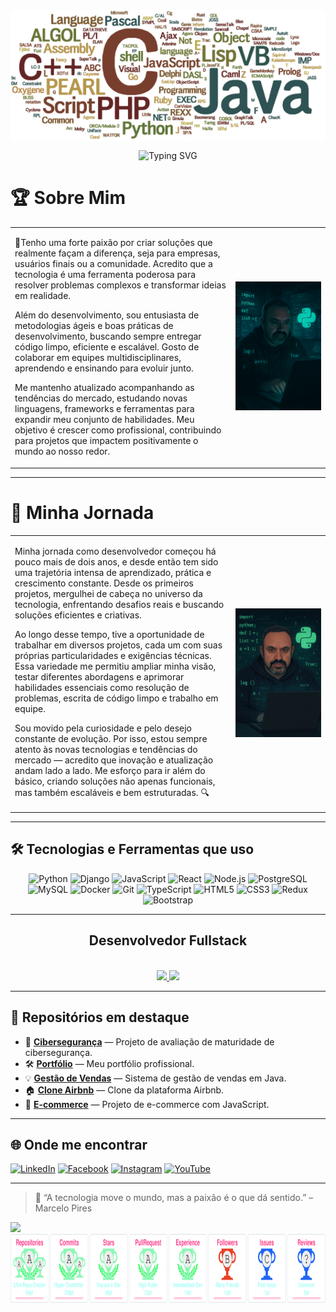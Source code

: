 <div align="center">
  <img align="center" src="https://github.com/marcelowkr2/marcelowkr2/blob/main/linguagens-de-programacao.png?raw=true" alt="Marcelo Pires">
</div>

<!-- markdownlint-disable MD033 MD041 -->

<p align="center">
  <img src="https://readme-typing-svg.demolab.com/?lines=Ola+Me+Chamo+Marcelo+Pires!;Desenvolvedor+Full+Stack!;Foco+em+Python,+Django,+e+React!;&font=Fira%20Code&center=true&width=600&height=150&fontSize40&duration=4000&pause=1000" alt="Typing SVG">
</p>

<!-- markdownlint-enable MD033 -->

# 🏆 Sobre Mim

<table style="border-collapse: collapse; border: none;">
  <tr>
    <td style="border: none;" width="70%">

💓Tenho uma forte paixão por criar soluções que realmente façam a diferença, seja para empresas, usuários finais ou a comunidade. Acredito que a tecnologia é uma ferramenta poderosa para resolver problemas complexos e transformar ideias em realidade.

Além do desenvolvimento, sou entusiasta de metodologias ágeis e boas práticas de desenvolvimento, buscando sempre entregar código limpo, eficiente e escalável. Gosto de colaborar em equipes multidisciplinares, aprendendo e ensinando para evoluir junto.

Me mantenho atualizado acompanhando as tendências do mercado, estudando novas linguagens, frameworks e ferramentas para expandir meu conjunto de habilidades. Meu objetivo é crescer como profissional, contribuindo para projetos que impactem positivamente o mundo ao nosso redor.

</td>
    <td style="border: none;" align="right" width="30%">
      <img src="https://github.com/marcelowkr2/marcelowkr2/blob/main/marcelocode%203.png?raw=true" alt="Marcelo Coder 2" width="250">
    </td>
  </tr>
</table>


---

# 🚀 Minha Jornada

<table style="border-collapse: collapse; border: none;">
  <tr>
    <td style="border: none;" width="70%">

Minha jornada como desenvolvedor começou há pouco mais de dois anos, e desde então tem sido uma trajetória intensa de aprendizado, prática e crescimento constante. Desde os primeiros projetos, mergulhei de cabeça no universo da tecnologia, enfrentando desafios reais e buscando soluções eficientes e criativas.

Ao longo desse tempo, tive a oportunidade de trabalhar em diversos projetos, cada um com suas próprias particularidades e exigências técnicas. Essa variedade me permitiu ampliar minha visão, testar diferentes abordagens e aprimorar habilidades essenciais como resolução de problemas, escrita de código limpo e trabalho em equipe.

Sou movido pela curiosidade e pelo desejo constante de evolução. Por isso, estou sempre atento às novas tecnologias e tendências do mercado — acredito que inovação e atualização andam lado a lado. Me esforço para ir além do básico, criando soluções não apenas funcionais, mas também escaláveis e bem estruturadas. 🔍

</td>
    <td style="border: none;" align="right" width="30%">
      <img src="https://github.com/marcelowkr2/marcelowkr2/blob/main/marcelocode%202.png?raw=true" alt="Marcelo Coder 2" width="250">
    </td>
  </tr>
</table>

---

## 🛠️ Tecnologias e Ferramentas que uso

<p align="center">
  <img src="https://img.shields.io/badge/Python-3776AB?style=flat&logo=python&logoColor=white" alt="Python" />
  <img src="https://img.shields.io/badge/Django-092E20?style=flat&logo=django&logoColor=white" alt="Django" />
  <img src="https://img.shields.io/badge/JavaScript-F7DF1E?style=flat&logo=javascript&logoColor=black" alt="JavaScript" />
  <img src="https://img.shields.io/badge/React-20232A?style=flat&logo=react&logoColor=61DAFB" alt="React" />
  <img src="https://img.shields.io/badge/Node.js-339933?style=flat&logo=nodedotjs&logoColor=white" alt="Node.js" />
  <img src="https://img.shields.io/badge/PostgreSQL-336791?style=flat&logo=postgresql&logoColor=white" alt="PostgreSQL" />
  <img src="https://img.shields.io/badge/MySQL-4479A1?style=flat&logo=mysql&logoColor=white" alt="MySQL" />
  <img src="https://img.shields.io/badge/Docker-2496ED?style=flat&logo=docker&logoColor=white" alt="Docker" />
  <img src="https://img.shields.io/badge/Git-F05032?style=flat&logo=git&logoColor=white" alt="Git" />
  <img src="https://img.shields.io/badge/TypeScript-3178C6?style=flat&logo=typescript&logoColor=white" alt="TypeScript" />
  <img src="https://img.shields.io/badge/HTML5-E34F26?style=flat&logo=html5&logoColor=white" alt="HTML5" />
  <img src="https://img.shields.io/badge/CSS3-1572B6?style=flat&logo=css3&logoColor=white" alt="CSS3" />
  <img src="https://img.shields.io/badge/Redux-764ABC?style=flat&logo=redux&logoColor=white" alt="Redux" />
  <img src="https://img.shields.io/badge/Bootstrap-7952B3?style=flat&logo=bootstrap&logoColor=white" alt="Bootstrap" />
</p>


---

<div align="center"><h2>Desenvolvedor Fullstack</h2></div><br>

<div align="center">
  <a href="https://github.com/marcelowkr2">
    <img height="180em" src="https://github-readme-stats.vercel.app/api?username=marcelowkr2&show_icons=true&theme=great-gatsby&include_all_commits=true&count_private=true"/>
    <img height="180em" src="https://github-readme-stats.vercel.app/api/top-langs/?username=marcelowkr2&layout=compact&langs_count=7&theme=great-gatsby"/>
  </a>
</div>

---

## 🚀 Repositórios em destaque

- 🧩 **[Cibersegurança](https://github.com/marcelowkr2/projeto-future.git)** — Projeto de avaliação de maturidade de cibersegurança.  
- 🛠️ **[Portfólio](https://marcelowkr2.github.io/projeto-portfolio/)** — Meu portfólio profissional.  
- 💡 **[Gestão de Vendas](https://github.com/marcelowkr2/gestao_vendas.git)** — Sistema de gestão de vendas em Java.  
- 🏠 **[Clone Airbnb](https://github.com/marcelowkr2/clone-Airbnb.git)** — Clone da plataforma Airbnb.  
- 🛒 **[E-commerce](https://github.com/marcelowkr2/ecommerce-master.git)** — Projeto de e-commerce com JavaScript.

---

## 🌐 Onde me encontrar

[![LinkedIn](https://img.shields.io/badge/LinkedIn-blue?style=flat&logo=linkedin&logoColor=white)](https://www.linkedin.com/in/marcelopo/)
[![Facebook](https://img.shields.io/badge/Facebook-1877F2?style=flat&logo=facebook&logoColor=white)](https://www.facebook.com/marcelowkr)
[![Instagram](https://img.shields.io/badge/Instagram-E4405F?style=flat&logo=instagram&logoColor=white)](https://www.instagram.com/marcelopiresoliveiraoficial/)
[![YouTube](https://img.shields.io/badge/YouTube-FF0000?style=flat&logo=youtube&logoColor=white)](https://www.youtube.com/@infosystema1)

---

> 🧠 “A tecnologia move o mundo, mas a paixão é o que dá sentido.” – Marcelo Pires

<a href="https://www.linkedin.com/in/marcelopo" target="_blank">
  <img src="https://img.shields.io/badge/-LinkedIn-%230077B5?style=for-the-badge&logo=linkedin&logoColor=white" target="_blank">
</a> 

<img align="center" alt="Troféus" height="110" width="908" src="https://github.com/marcelowkr2/marcelowkr2/blob/main/68747470733a2f2f6769746875622d70726f66696c652d74726f7068792e76657263656c2e6170702f3f757365726e616d653d736964646861727468612d75703830267468656d653d7261646963616c266e6f2d6672616d653d66616c7365266e6f2d62673d74727565.svg">

